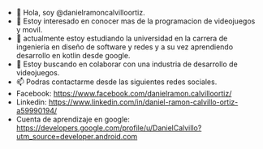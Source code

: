 - 👋 Hola, soy @danielramoncalvilloortiz.
- 👀 Estoy interesado en conocer mas de la programacion de videojuegos y movil.
- 🌱 actualmente estoy estudiando la universidad en la carrera de ingenieria en diseño de software y redes y a su vez aprendiendo desarrollo en kotlin desde google.
- 💞️ Estoy buscando en colaborar con una industria de desarrollo de videojuegos.
- 📫 Podras contactarme desde las siguientes redes sociales.
- Facebook: https://www.facebook.com/danielramon.calvilloortiz/
- Linkedin: https://www.linkedin.com/in/daniel-ramon-calvillo-ortiz-a59990194/
- Cuenta de aprendizaje en google: https://developers.google.com/profile/u/DanielCalvillo?utm_source=developer.android.com

<!---
danielramoncalvilloortiz/danielramoncalvilloortiz is a ✨ special ✨ repository because its `README.md` (this file) appears on your GitHub profile.
You can click the Preview link to take a look at your changes.
--->
